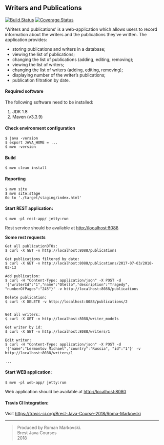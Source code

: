 Writers and Publications
------------------------

[![Build Status](https://travis-ci.org/Brest-Java-Course-2018/Roma-Markovski.svg?branch=master)](https://travis-ci.org/Brest-Java-Course-2018/Roma-Markovski)
[![Coverage Status](https://coveralls.io/repos/github/Brest-Java-Course-2018/Roma-Markovski/badge.svg?branch=master)](https://coveralls.io/github/Brest-Java-Course-2018/Roma-Markovski?branch=master)

‘Writers and publications’ is a web-application which allows users to record information about the writers and the publications they’ve written. The application provides:
+ storing publications and writers in a database;
+ viewing the list of publications;
+ changing the list of publications (adding, editing, removing);
+ viewing the list of writers;
+ changing the list of writers (adding, editing, removing);
+ displaying number of the writer’s publications;
+ publication filtration by date.

#### Required software
The following software need to be installed:
1. JDK 1.8
2. Maven (v3.3.9)

#### Check environment configuration

    $ java -version
    $ export JAVA_HOME = ...
    $ mvn -version

#### Build

    $ mvn clean install 


#### Reporting

    $ mvn site
    $ mvn site:stage
    Go to './target/staging/index.html'
    
#### Start REST application:
    
    $ mvn -pl rest-app/ jetty:run
Rest service should be available at 
<http://localhost:8088>

**Some rest requests**
    
    Get all publicationDTOs:        
    $ curl -X GET -v http://localhost:8088/publications
    
    Get publications filtered by date:
    $ curl -X GET -v http://localhost:8088/publications/2017-07-03/2018-03-13
        
    Add publication:
    $ curl -H "Content-Type: application/json" -X POST -d '{"writerId":"1","name":"Otello","description":"Tragedy", "numberOfPages":"245"}' -v http://localhost:8088/publications   
    
    Delete publication:
    $ curl -X DELETE -v http://localhost:8088/publications/2
    
    
    Get all writers:
    $ curl -X GET -v http://localhost:8088/writer_models
    
    Get writer by id:
    $ curl -X GET -v http://localhost:8088/writers/1
    
    Edit writer:
    $ curl -H "Content-Type: application/json" -X POST -d '{"name":"Lermontov Michael","country":"Russia", "id":"1"}' -v http://localhost:8088/writers/1
    
    ...
    
#### Start WEB application:

    $ mvn -pl web-app/ jetty:run
Web application should be available at 
<http://localhost:8080>

#### Travis CI Integration:

Visit <https://travis-ci.org/Brest-Java-Course-2018/Roma-Markovski>
 
--------

>Produced by Roman Markovski.  
Brest Java Courses  
2018 
